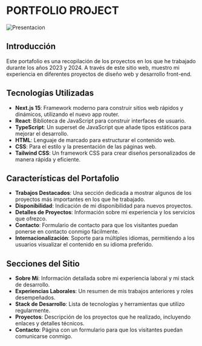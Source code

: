 # PORTFOLIO PROJECT

![Presentacion](https://github.com/user-attachments/assets/be239bae-4724-4911-9f3a-2cc3c5cbd64a)


## Introducción

Este portafolio es una recopilación de los proyectos en los que he trabajado durante los años 2023 y 2024. A través de este sitio web, muestro mi experiencia en diferentes proyectos de diseño web y desarrollo front-end.

## Tecnologías Utilizadas

- **Next.js 15**: Framework moderno para construir sitios web rápidos y dinámicos, utilizando el nuevo app router.
- **React**: Biblioteca de JavaScript para construir interfaces de usuario.
- **TypeScript**: Un superset de JavaScript que añade tipos estáticos para mejorar el desarrollo.
- **HTML**: Lenguaje de marcado para estructurar el contenido web.
- **CSS**: Para el estilo y la presentación de las páginas web.
- **Tailwind CSS**: Un framework CSS para crear diseños personalizados de manera rápida y eficiente.

## Características del Portafolio

- **Trabajos Destacados**: Una sección dedicada a mostrar algunos de los proyectos más importantes en los que he trabajado.
- **Disponibilidad**: Indicación de mi disponibilidad para nuevos proyectos.
- **Detalles de Proyectos**: Información sobre mi experiencia y los servicios que ofrezco.
- **Contacto**: Formulario de contacto para que los visitantes puedan ponerse en contacto conmigo fácilmente.
- **Internacionalización**: Soporte para múltiples idiomas, permitiendo a los usuarios visualizar el contenido en su idioma preferido.

## Secciones del Sitio

- **Sobre Mí**: Información detallada sobre mi experiencia laboral y mi stack de desarrollo.
- **Experiencias Laborales**: Un resumen de mis trabajos anteriores y roles desempeñados.
- **Stack de Desarrollo**: Lista de tecnologías y herramientas que utilizo regularmente.
- **Proyectos**: Descripción de los proyectos que he realizado, incluyendo enlaces y detalles técnicos.
- **Contacto**: Página con un formulario para que los visitantes puedan comunicarse conmigo.
